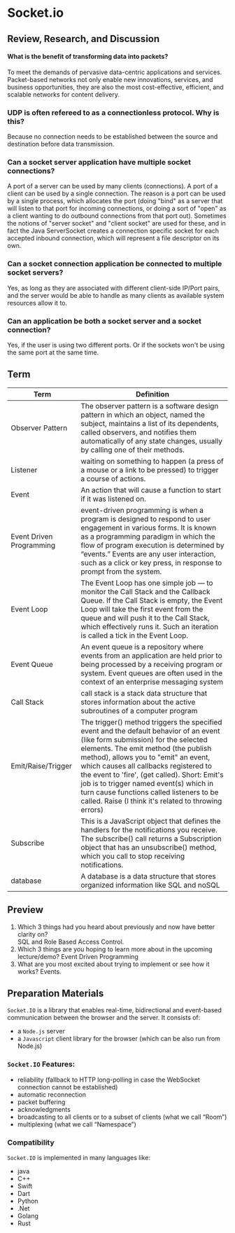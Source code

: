 # Socket.io

## Review, Research, and Discussion  
#### What is the benefit of transforming data into packets?  
To meet the demands of pervasive data-centric applications and services. Packet-based networks not only enable new innovations, services, and business opportunities, they are also the most cost-effective, efficient, and scalable networks for content delivery.  

### UDP is often refereed to as a connectionless protocol. Why is this?  
Because no connection needs to be established between the source and destination before data transmission.  

### Can a socket server application have multiple socket connections?  
 A port of a server can be used by many clients (connections). A port of a client can be used by a single connection. The reason is a port can be used by a single process, which allocates the port (doing "bind" as a server that will listen to that port for incoming connections, or doing a sort of "open" as a client wanting to do outbound connections from that port out). Sometimes the notions of "server socket" and "client socket" are used for these, and in fact the Java ServerSocket creates a connection specific socket for each accepted inbound connection, which will represent a file descriptor on its own. 

### Can a socket connection application be connected to multiple socket servers?  
Yes, as long as they are associated with different client-side IP/Port pairs, and the server would be able to handle as many clients as available system resources allow it to.

### Can an application be both a socket server and a socket connection?  
Yes, if the user is using two different ports. Or if the sockets won't be using the same port at the same time.  



## Term  



Term | Definition
--- | ---
Observer Pattern | The observer pattern is a software design pattern in which an object, named the subject, maintains a list of its dependents, called observers, and notifies them automatically of any state changes, usually by calling one of their methods.  
Listener | waiting on something to happen (a press of a mouse or a link to be pressed) to trigger a course of actions.  
Event | An action that will cause a function to start if it was listened on.  
Event Driven Programming | event-driven programming is when a program is designed to respond to user engagement in various forms. It is known as a programming paradigm in which the flow of program execution is determined by “events.” Events are any user interaction, such as a click or key press, in response to prompt from the system.  
Event Loop | The Event Loop has one simple job — to monitor the Call Stack and the Callback Queue. If the Call Stack is empty, the Event Loop will take the first event from the queue and will push it to the Call Stack, which effectively runs it. Such an iteration is called a tick in the Event Loop.
Event Queue | An event queue is a repository where events from an application are held prior to being processed by a receiving program or system. Event queues are often used in the context of an enterprise messaging system
Call Stack | call stack is a stack data structure that stores information about the active subroutines of a computer program
Emit/Raise/Trigger | The trigger() method triggers the specified event and the default behavior of an event (like form submission) for the selected elements. The emit method (the publish method), allows you to "emit" an event, which causes all callbacks registered to the event to 'fire', (get called). Short: Emit's job is to trigger named event(s) which in turn cause functions called listeners to be called. Raise (I think it's related to throwing errors)  
Subscribe | This is a JavaScript object that defines the handlers for the notifications you receive. The subscribe() call returns a Subscription object that has an unsubscribe() method, which you call to stop receiving notifications.
database | A database is a data structure that stores organized information like SQL and noSQL


## Preview  
1. Which 3 things had you heard about previously and now have better clarity on?  
SQL and Role Based Access Control.
1. Which 3 things are you hoping to learn more about in the upcoming lecture/demo?
Event Driven Programming 
1. What are you most excited about trying to implement or see how it works?
Events.  


## Preparation Materials  
`Socket.IO` is a library that enables real-time, bidirectional and event-based communication between the browser and the server. It consists of:  
- a `Node.js` server
- a `Javascript` client library for the browser (which can be also run from Node.js)    

### `Socket.IO` Features:  
- reliability (fallback to HTTP long-polling in case the WebSocket connection cannot be established)
- automatic reconnection
- packet buffering
- acknowledgments
- broadcasting to all clients or to a subset of clients (what we call “Room”)
- multiplexing (what we call “Namespace”)  
### Compatibility
`Socket.IO` is implemented in many languages like:  
- java
- C++
- Swift
- Dart
- Python
- .Net
- Golang
- Rust 